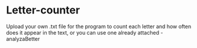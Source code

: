 # Letter-counter

Upload your own .txt file for the program to count each letter and how often does it appear in the text, or you can use one already attached - analyzaBetter
